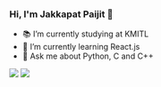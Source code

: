 ### Hi, I'm Jakkapat Paijit 👋

- 📚 I’m currently studying at KMITL
- 🌱 I’m currently learning React.js
- 💬 Ask me about Python, C and C++

<img src="https://github-readme-stats.vercel.app/api?username=Bourbxn&show_icons=true&theme=buefy">

<img src="https://github-readme-stats.vercel.app/api/top-langs/?username=Bourbxn&layout=demo">
